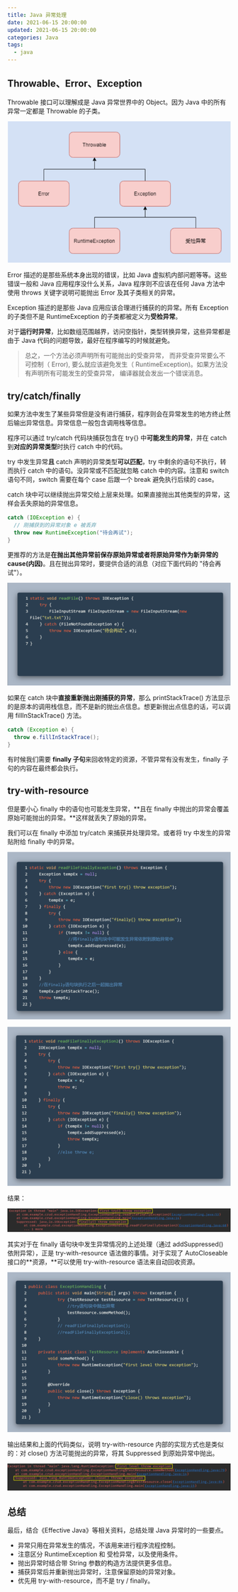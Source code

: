 ```yaml
---
title: Java 异常处理
date: 2021-06-15 20:00:00
updated: 2021-06-15 20:00:00
categories: Java
tags: 
  - java
---
```


## Throwable、Error、Exception

Throwable 接口可以理解成是 Java 异常世界中的 Object。因为 Java 中的所有异常一定都是 Throwable 的子类。

<!--more-->

![image-20210925115913274](Java-Exception/image-20210925115913274.png)


Error 描述的是那些系统本身出现的错误，比如 Java 虚拟机内部问题等等。这些错误一般和 Java 应用程序没什么关系，Java 程序则不应该在任何 Java 方法中使用 throws 关键字说明可能抛出 Error 及其子类相关的异常。

Exception 描述的是那些 Java 应用应该合理进行捕获的的异常。所有 Exception 的子类但不是 RuntimeException 的子类都被定义为**受检异常**。

对于**运行时异常**，比如数组范围越界，访问空指针，类型转换异常，这些异常都是由于 Java 代码的问题导致，最好在程序编写的时候就避免。

>总之，一个方法必须声明所有可能抛出的受查异常， 而非受查异常要么不可控制（ Error),
>要么就应该避免发生（ RuntimeException)。如果方法没有声明所有可能发生的受查异常， 编译器就会发出一个错误消息。

## try/catch/finally

如果方法中发生了某些异常但是没有进行捕获，程序则会在异常发生的地方终止然后输出异常信息。异常信息一般包含调用栈等信息。

程序可以通过 try/catch 代码块捕获包含在 try{} 中**可能发生的异常**，并在 catch 到**对应的异常类型**时执行 catch 中的代码。

try 中发生异常**且** catch 声明的异常类型**可以匹配**，try 中剩余的语句不执行，转而执行 catch 中的语句。没异常或不匹配就忽略 catch 中的内容。注意和 switch 语句不同，switch 需要在每个 case 后跟一个 break 避免执行后续的 case。

catch 块中可以继续抛出异常交给上层来处理。如果直接抛出其他类型的异常，这样会丢失原始的异常信息。

```java
catch (IOException e) {
  // 刚捕获到的异常对象 e 被丢弃
  throw new RuntimeException("待会再试");
}
```

更推荐的方法是**在抛出其他异常前保存原始异常或者将原始异常作为新异常的 cause(内因)**。且在抛出异常时，要提供合适的消息（对应下面代码的 "待会再试"）。

![image-20210925115943257](Java-Exception/image-20210925115943257.png)

如果在 catch 块中**直接重新抛出刚捕获的异常**，那么 printStackTrace() 方法显示的是原本的调用栈信息，而不是新的抛出点信息。想更新抛出点信息的话，可以调用 fillInStackTrace() 方法。

```java
catch (Exception e) {
  throw e.fillInStackTrace();
}
```

有时候我们需要 **finally 子句**来回收特定的资源，不管异常有没有发生，finally 子句的内容在最终都会执行。

## try-with-resource

但是要小心 finally 中的语句也可能发生异常，**且在 finally 中抛出的异常会覆盖原始可能抛出的异常。**这样就丢失了原始的异常。

我们可以在 finally 中添加 try/catch 来捕获并处理异常。或者将 try 中发生的异常贴附给 finally 中的异常。

![image-20210925120011394](Java-Exception/image-20210925120011394.png)

![image-20210925120030689](Java-Exception/image-20210925120030689.png)

结果：

![image-20210925120052598](Java-Exception/image-20210925120052598.png)

其实对于在 finally 语句块中发生异常情况的上述处理（通过 addSuppressed() 依附异常），正是 try-with-resource 语法做的事情。对于实现了 AutoCloseable 接口的**资源，**可以使用 try-with-resource 语法来自动回收资源。

![image-20210925120113611](Java-Exception/image-20210925120113611.png)

输出结果和上面的代码类似，说明 try-with-resource 内部的实现方式也是类似的：对 close() 方法可能抛出的异常，将其 Suppressed 到原始异常中抛出。

![image-20210925120128233](Java-Exception/image-20210925120128233.png)

## 总结

最后，结合《Effective Java》等相关资料，总结处理 Java 异常时的一些要点。

* 异常只用在异常发生的情况，不该用来进行程序流程控制。
* 注意区分 RuntimeException 和 受检异常，以及使用条件。
* 抛出异常时结合带 String 参数的构造方法提供更多信息。
* 捕获异常后并重新抛出异常时，注意保留原始的异常对象。
* 优先用 try-with-resource，而不是 try / finally。